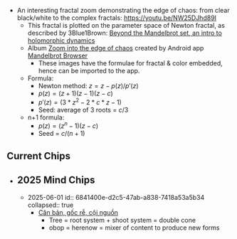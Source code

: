 - An interesting fractal zoom demonstrating the edge of chaos: from clear black/white to the complex fractals: https://youtu.be/NW25DJhd89I
  - This fractal is plotted on the parameter space of Newton fractal, as described by 3Blue1Brown: [Beyond the Mandelbrot set, an intro to holomorphic dynamics](https://youtu.be/LqbZpur38nw?t=1140)
  - Album [Zoom into the edge of chaos](https://photos.app.goo.gl/33w9EPJsk5MsAcaG6) created by Android app [Mandelbrot Browser](https://play.google.com/store/apps/details?id=pl.y0.mandelbrotbrowser)
    - These images have the formulae for fractal & color embedded, hence can be imported to the app. 
  - Formula: 
    - Newton method: $z = z - p(z)/p'(z)$
    - $p(z) = (z+1)(z-1)(z-c)$
    - $p'(z) = (3*z^2 - 2*c*z - 1)$
    - Seed: average of 3 roots = $c/3$
  - n+1 formula:
    - $p(z) = (z^n - 1)(z-c)$
    - Seed = $c/(n+1)$
## Current Chips
- ## 2025 Mind Chips
	- 2025-06-01
	  id:: 6841400e-d2c5-47ab-a838-7418a53a5b34
	  collapsed:: true
		- [Căn bản, gốc rễ, cội nguồn](https://creatzynotes.blogspot.com/2021/05/can-ban-goc-re.html)
			- Tree = root system + shoot system = double cone
			- obop = herenow = mixer of content to produce new forms